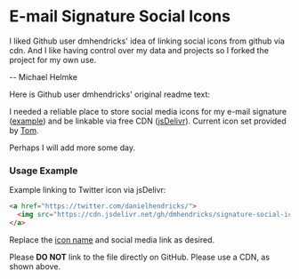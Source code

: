 # E-mail Signature Social Icons

I liked Github user dmhendricks' idea of linking social icons from github via cdn.  And I like having control over my data and projects so I forked the project for my own use.

-- Michael Helmke

Here is Github user dmhendricks' original readme text:

I needed a reliable place to store social media icons for my e-mail signature ([example](https://rawcdn.githack.com/dmhendricks/signature-social-icons/642dde9908c197235eaf46af18b284ba10463646/signature-example.html)) and be linkable via free CDN ([jsDelivr](https://www.jsdelivr.com/?utm_source=github.com&utm_medium=campaign&utm_content=link&utm_campaign=dmhendricks%2Fsignature-social-icons)). Current icon set provided by [Tom](http://tomswebspace.com/round-social-media-icons/?utm_source=github.com&utm_medium=campaign&utm_content=link&utm_campaign=dmhendricks%2Fsignature-social-icons).

Perhaps I will add more some day.

### Usage Example

Example linking to Twitter icon via jsDelivr:

```html
<a href="https://twitter.com/danielhendricks/">
  <img src="https://cdn.jsdelivr.net/gh/dmhendricks/signature-social-icons/icons/round-flat-filled/50px/twitter.png" alt="Twitter" title="Twitter" width="25" height="25" />
</a>
```

Replace the [icon name](https://github.com/dmhendricks/signature-social-icons/tree/master/icons/round-flat-filled/50px/) and social media link as desired.

Please **DO NOT** link to the file directly on GitHub. Please use a CDN, as shown above.
